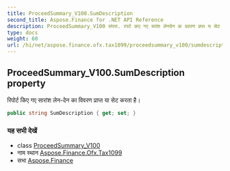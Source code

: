 ```yaml
---
title: ProceedSummary_V100.SumDescription
second_title: Aspose.Finance for .NET API Reference
description: ProceedSummary_V100 संपत्त. रपर्ट कए गए सरंश लेनदेन क ववरण प्रप्त य सेट करत है
type: docs
weight: 60
url: /hi/net/aspose.finance.ofx.tax1099/proceedsummary_v100/sumdescription/
---
```

## ProceedSummary_V100.SumDescription property

रिपोर्ट किए गए सारांश लेन-देन का विवरण प्राप्त या सेट करता है।

```csharp
public string SumDescription { get; set; }
```

### यह सभी देखें

* class [ProceedSummary_V100](../)
* नाम स्थान [Aspose.Finance.Ofx.Tax1099](../../proceedsummary_v100/)
* सभा [Aspose.Finance](../../../)


